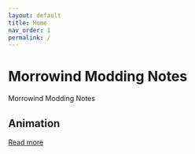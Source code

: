 ```yaml
---
layout: default
title: Home
nav_order: 1
permalink: /
---
```


# Morrowind Modding Notes

Morrowind Modding Notes

## Animation

[Read more](./animation/README.md)
